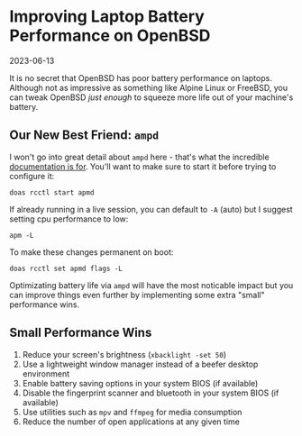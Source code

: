 # Improving Laptop Battery Performance on OpenBSD

2023-06-13

It is no secret that OpenBSD has poor battery performance on laptops. Although not as impressive as something like Alpine Linux or FreeBSD, you can tweak OpenBSD *just enough* to squeeze more life out of your machine's battery.

## Our New Best Friend: `ampd`

I won't go into great detail about `ampd` here - that's what the incredible [documentation is for](https://man.openbsd.org/apmd). You'll want to make sure to start it before trying to configure it:

```
doas rcctl start apmd
```

If already running in a live session, you can default to `-A` (auto) but I suggest setting cpu performance to low:

```
apm -L
```

To make these changes permanent on boot:

```
doas rcctl set apmd flags -L
```

Optimizating battery life via `ampd` will have the most noticable impact but you can improve things even further by implementing some extra "small" performance wins.

## Small Performance Wins

1. Reduce your screen's brightness (`xbacklight -set 50`)
2. Use a lightweight window manager instead of a beefer desktop environment
3. Enable battery saving options in your system BIOS (if available)
4. Disable the fingerprint scanner and bluetooth in your system BIOS (if available)
5. Use utilities such as `mpv` and `ffmpeg` for media consumption
6. Reduce the number of open applications at any given time
